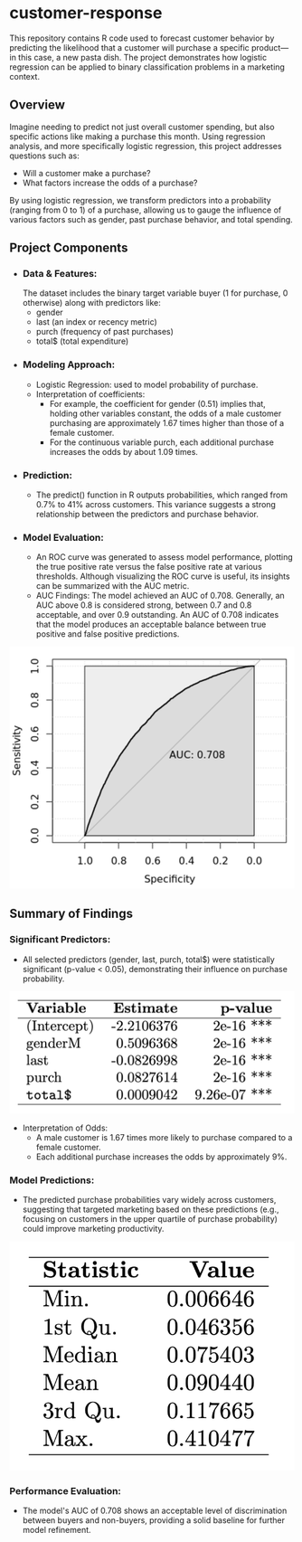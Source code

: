 # customer-response
This repository contains R code used to forecast customer behavior by predicting the likelihood that a customer will purchase a specific product—in this case, a new pasta dish. The project demonstrates how logistic regression can be applied to binary classification problems in a marketing context.

## Overview 
Imagine needing to predict not just overall customer spending, but also specific actions like making a purchase this month. Using regression analysis, and more specifically logistic regression, this project addresses questions such as:
- Will a customer make a purchase?
- What factors increase the odds of a purchase?

By using logistic regression, we transform predictors into a probability (ranging from 0 to 1) of a purchase, allowing us to gauge the influence of various factors such as gender, past purchase behavior, and total spending.

## Project Components
- ### Data & Features:
  The dataset includes the binary target variable buyer (1 for purchase, 0 otherwise) along with predictors like:
  - gender
  - last (an index or recency metric)
  - purch (frequency of past purchases)
  - total$ (total expenditure)
- ### Modeling Approach:
  - Logistic Regression: used to model probability of purchase.
  - Interpretation of coefficients:
     - For example, the coefficient for gender (0.51) implies that, holding other variables constant, the odds of a male customer purchasing are approximately 1.67 times higher than those of a female customer.
     - For the continuous variable purch, each additional purchase increases the odds by about 1.09 times.
- ### Prediction:
   - The predict() function in R outputs probabilities, which ranged from 0.7% to 41% across customers. This variance suggests a strong relationship between the predictors and purchase behavior.
- ### Model Evaluation:
    - An ROC curve was generated to assess model performance, plotting the true positive rate versus the false positive rate at various thresholds. Although visualizing the ROC curve is useful, its insights can be summarized with the AUC metric.
    - AUC Findings: The model achieved an AUC of 0.708. Generally, an AUC above 0.8 is considered strong, between 0.7 and 0.8 acceptable, and over 0.9 outstanding. An AUC of 0.708 indicates that the model produces an acceptable balance between true positive and false positive predictions.
 
![Price Calculator](images/roc_curve.png)

## Summary of Findings
### Significant Predictors:
- All selected predictors (gender, last, purch, total$) were statistically significant (p-value < 0.05), demonstrating their influence on purchase probability.

![Price Calculator](images/summary_statistics.png)

- Interpretation of Odds:
  - A male customer is 1.67 times more likely to purchase compared to a female customer.
  - Each additional purchase increases the odds by approximately 9%.
### Model Predictions:
- The predicted purchase probabilities vary widely across customers, suggesting that targeted marketing based on these predictions (e.g., focusing on customers in the upper quartile of purchase probability) could improve marketing productivity.

![Price Calculator](images/probabilites.png)

### Performance Evaluation:
- The model's AUC of 0.708 shows an acceptable level of discrimination between buyers and non-buyers, providing a solid baseline for further model refinement.

